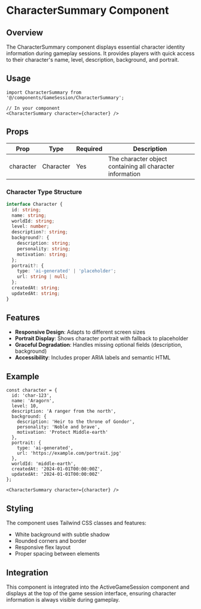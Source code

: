 # CharacterSummary Component

## Overview
The CharacterSummary component displays essential character identity information during gameplay sessions. It provides players with quick access to their character's name, level, description, background, and portrait.

## Usage

```tsx
import CharacterSummary from '@/components/GameSession/CharacterSummary';

// In your component
<CharacterSummary character={character} />
```

## Props

| Prop | Type | Required | Description |
|------|------|----------|-------------|
| character | Character | Yes | The character object containing all character information |

### Character Type Structure

```typescript
interface Character {
  id: string;
  name: string;
  worldId: string;
  level: number;
  description?: string;
  background?: {
    description: string;
    personality: string;
    motivation: string;
  };
  portrait?: {
    type: 'ai-generated' | 'placeholder';
    url: string | null;
  };
  createdAt: string;
  updatedAt: string;
}
```

## Features

- **Responsive Design**: Adapts to different screen sizes
- **Portrait Display**: Shows character portrait with fallback to placeholder
- **Graceful Degradation**: Handles missing optional fields (description, background)
- **Accessibility**: Includes proper ARIA labels and semantic HTML

## Example

```tsx
const character = {
  id: 'char-123',
  name: 'Aragorn',
  level: 10,
  description: 'A ranger from the north',
  background: {
    description: 'Heir to the throne of Gondor',
    personality: 'Noble and brave',
    motivation: 'Protect Middle-earth'
  },
  portrait: {
    type: 'ai-generated',
    url: 'https://example.com/portrait.jpg'
  },
  worldId: 'middle-earth',
  createdAt: '2024-01-01T00:00:00Z',
  updatedAt: '2024-01-01T00:00:00Z'
};

<CharacterSummary character={character} />
```

## Styling

The component uses Tailwind CSS classes and features:
- White background with subtle shadow
- Rounded corners and border
- Responsive flex layout
- Proper spacing between elements

## Integration

This component is integrated into the ActiveGameSession component and displays at the top of the game session interface, ensuring character information is always visible during gameplay.
